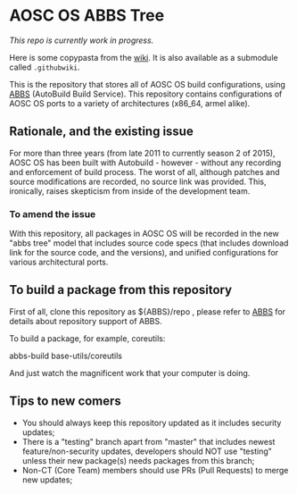 AOSC OS ABBS Tree
=================

*This repo is currently work in progress.*

Here is some copypasta from the [wiki](https://github.com/AOSC-Dev/aosc-os-abbs/wiki/).
It is also available as a submodule called `.githubwiki`.

This is the repository that stores all of AOSC OS build configurations, using [ABBS](https://github.com/AOSC-Dev/abbs) (AutoBuild Build Service). This repository contains configurations of AOSC OS ports to a variety of architectures (x86_64, armel alike).

## Rationale, and the existing issue

For more than three years (from late 2011 to currently season 2 of 2015), AOSC OS has been built with Autobuild - however - without any recording and enforcement of build process. The worst of all, although patches and source modifications are recorded, no source link was provided. This, ironically, raises skepticism from inside of the development team.

### To amend the issue

With this repository, all packages in AOSC OS will be recorded in the new "abbs tree" model that includes source code specs (that includes download link for the source code, and the versions), and unified configurations for various architectural ports.

## To build a package from this repository

First of all, clone this repository as ${ABBS}/repo , please refer to [ABBS](https://github.com/AOSC-Dev/abbs) for details about repository support of ABBS.

To build a package, for example, coreutils:

abbs-build base-utils/coreutils

And just watch the magnificent work that your computer is doing.

## Tips to new comers

* You should always keep this repository updated as it includes security updates;
* There is a "testing" branch apart from "master" that includes newest feature/non-security updates, developers should NOT use "testing" unless their new package(s) needs packages from this branch;
* Non-CT (Core Team) members should use PRs (Pull Requests) to merge new updates;
